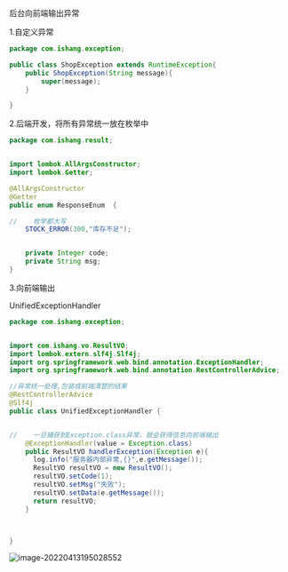 后台向前端输出异常

1.自定义异常

```java
package com.ishang.exception;

public class ShopException extends RuntimeException{
    public ShopException(String message){
        super(message);
    }

}
```

2.后端开发，将所有异常统一放在枚举中

```java
package com.ishang.result;


import lombok.AllArgsConstructor;
import lombok.Getter;

@AllArgsConstructor
@Getter
public enum ResponseEnum  {

//    枚举都大写
    STOCK_ERROR(300,"库存不足");


    private Integer code;
    private String msg;
}
```

3.向前端输出

UnifiedExceptionHandler

```java
package com.ishang.exception;


import com.ishang.vo.ResultVO;
import lombok.extern.slf4j.Slf4j;
import org.springframework.web.bind.annotation.ExceptionHandler;
import org.springframework.web.bind.annotation.RestControllerAdvice;

//异常统一处理,包装成前端清楚的结果
@RestControllerAdvice
@Slf4j
public class UnifiedExceptionHandler {


//    一旦捕获到Exception.class异常，就会获得信息向前端输出
    @ExceptionHandler(value = Exception.class)
    public ResultVO handlerException(Exception e){
      log.info("服务器内部异常,{}",e.getMessage());
      ResultVO resultVO = new ResultVO();
      resultVO.setCode(1);
      resultVO.setMsg("失败");
      resultVO.setData(e.getMessage());
      return resultVO;
    }



}
```

![image-20220413195028552](C:\Users\DELL\AppData\Roaming\Typora\typora-user-images\image-20220413195028552.png)